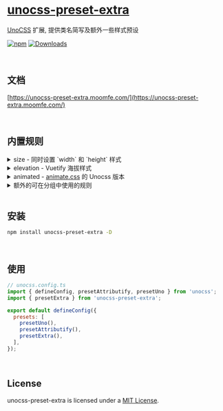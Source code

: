 # [unocss-preset-extra](https://unocss-preset-extra.moomfe.com/)

[UnoCSS](https://github.com/unocss/unocss) 扩展, 提供类名简写及额外一些样式预设

[![npm](https://img.shields.io/npm/v/unocss-preset-extra.svg)](https://www.npmjs.com/package/unocss-preset-extra)
[![Downloads](https://img.shields.io/npm/dm/unocss-preset-extra.svg)](https://www.npmjs.com/package/unocss-preset-extra)

<br>

## 文档

[https://unocss-preset-extra.moomfe.com/](https://unocss-preset-extra.moomfe.com/)

<br>

## 内置规则

<details>
  <summary>size - 同时设置 `width` 和 `height` 样式</summary>
  <br>

  ```html
  <div class="size-auto" />
  <div class="size-full" />
  <div class="min-size-1/2" />
  <div class="min-size-xs" />
  <div class="max-size-1" />
  <div class="max-size-[1px]" />
  ```

  这将生成以下 css 代码

  ```css
  .size-auto { width: auto; height: auto }
  .size-full { width: 100%; height: 100% }
  .min-size-1\/2 { min-width: 50%; min-height: 50% }
  .min-size-xs { min-width: 20rem; min-height: 20rem }
  .max-size-1 { max-width: 0.25rem; max-height: 0.25rem }
  .max-size-\[1px\] { max-width: 1px; max-height: 1px }
  ```

  <br>
</details>

<details>
  <summary>elevation - Vuetify 海拔样式</summary>
  <br>

>  1. 类名 `elevation` 可简写为 `el`
>  2. 可选的前缀 `shadow-`
>  3. 透明度支持 `(el|elevation)-(op|opacity)-(0~100)` 或 `shadow-(op|opacity)-(0~100)` 的方式

  ```html
  <!-- 正常使用 -->
  <div class="el-1" />
  <div class="elevation-2" />
  <div class="shadow-el-3" />
  <div class="shadow-elevation-4" />
  <!-- 透明度 -->
  <div class="el-5 el-op-50" />
  <div class="el-6 shadow-op-50" />
  ```

  在 [Attributify Mode](https://github.com/unocss/unocss/tree/main/packages/preset-attributify) 下使用

  ```html
  <div el="1 op-50" />
  <div elevation="1 op-50" />
  <div shadow-elevation="1 op-50" />
  ```

  <br>
</details>

<details>
  <summary>animated - <a href="https://animate.style" target="_blank">animate.css</a> 的 Unocss 版本</summary>
  <br>

  样式名称

  ```html
  <!-- 动画名称 ( 动画名称可在 https://animate.style 查阅, 使用时需转为 `kebabCase` 短横线隔开的格式 ) -->
  <div class="animated animated-bounce" />
  <div class="animated animated-fade-in" />
  <div class="animated animated-fade-out" />

  <!-- 动画运行次数 -->
  <div class="animated animated-bounce animated-infinite" /> <!-- 无限循环 -->
  <div class="animated animated-bounce animated-repeat-6" /> <!-- 循环 6 次 -->
  <div class="animated animated-bounce animated-repeat-666" /> <!-- 循环 666 次 -->

  <!-- 动画延迟 -->
  <div class="animated animated-bounce animated-delay-6" /> <!-- 延迟 6 毫秒 -->
  <div class="animated animated-bounce animated-delay-6s" /> <!-- 延迟 6 秒 -->
  <div class="animated animated-bounce animated-delay-6ms" /> <!-- 延迟 6 毫秒 -->

  <!-- 动画周期 -->
  <div class="animated animated-bounce animated-faster" /> <!-- 很快 -->
  <div class="animated animated-bounce animated-fast" /> <!-- 快 -->
  <div class="animated animated-bounce" /> <!-- 不设置, 默认 -->
  <div class="animated animated-bounce animated-slow" /> <!-- 慢 -->
  <div class="animated animated-bounce animated-slower" /> <!-- 很慢 -->
  <div class="animated animated-bounce animated-duration-6" /> <!-- 时长为 6 毫秒 -->
  <div class="animated animated-bounce animated-duration-6s" /> <!-- 时长为 6 秒 -->
  <div class="animated animated-bounce animated-duration-6ms" /> <!-- 时长为 6 毫秒 -->
  ```

  在 [Variant Group](https://github.com/unocss/unocss/tree/main/packages/transformer-variant-group) 或 [Attributify Mode](https://github.com/unocss/unocss/tree/main/packages/preset-attributify) 下使用

  ```html
  <!-- Variant Group -->
  <div class="animated-(~ bounce infinite)" />
  <div class="animated-(~ bounce faster delay-6s)" />

  <!-- Attributify Mode -->
  <div animated="~ bounce infinite" />
  <div animated="~ bounce faster delay-6s" />
  ```

  在 Vue 3 中使用

  ```html
  <Transition class="animated animated-faster" enter-active-class="animated-rotate-in" leave-active-class="animated-rotate-out" mode="out-in">
    ...
  </Transition>
  ```
</details>

<details>
  <summary>额外的可在分组中使用的规则</summary>
  <br>

  可在 [Variant Group](https://github.com/unocss/unocss/tree/main/packages/transformer-variant-group) 或 [Attributify Mode](https://github.com/unocss/unocss/tree/main/packages/preset-attributify) 下使用

  ```html
  <!-- (inline-)?(flex|grid)-justify-* -->
  <div class="flex-(~ justify-center)" />
  <div class="grid-(~ justify-center)" />
  <div class="inline-flex-(~ justify-center)" />
  <div class="inline-grid-(~ justify-center)" />

  <!-- (inline-)?(flex|grid)-order-* -->
  <div class="flex-(~ order-first)" />
  <div class="grid-(~ order-first)" />
  <div class="inline-flex-(~ order-first)" />
  <div class="inline-grid-(~ order-first)" />

  <!-- (inline-)?(flex|grid)-content-* -->
  <div class="flex-(~ content-center)" />
  <div class="grid-(~ content-center)" />
  <div class="inline-flex-(~ content-center)" />
  <div class="inline-grid-(~ content-center)" />

  <!-- (inline-)?(flex|grid)-items-* -->
  <div class="flex-(~ items-center)" />
  <div class="grid-(~ items-center)" />
  <div class="inline-flex-(~ items-center)" />
  <div class="inline-grid-(~ items-center)" />

  <!-- (inline-)?(flex|grid)-self-* -->
  <div class="flex-(~ self-center)" />
  <div class="grid-(~ self-center)" />
  <div class="inline-flex-(~ self-center)" />
  <div class="inline-grid-(~ self-center)" />

  <!-- (inline-)?(flex|grid)-place-content-* -->
  <div class="flex-(~ place-content-center)" />
  <div class="grid-(~ place-content-center)" />
  <div class="inline-flex-(~ place-content-center)" />
  <div class="inline-grid-(~ place-content-center)" />

  <!-- (inline-)?(flex|grid)-place-items-* -->
  <div class="flex-(~ place-items-center)" />
  <div class="grid-(~ place-items-center)" />
  <div class="inline-flex-(~ place-items-center)" />
  <div class="inline-grid-(~ place-items-center)" />

  <!-- (inline-)?(flex|grid)-place-self-* -->
  <div class="flex-(~ place-self-center)" />
  <div class="grid-(~ place-self-center)" />
  <div class="inline-flex-(~ place-self-center)" />
  <div class="inline-grid-(~ place-self-center)" />
  ```
</details>

<br>

## 安装

```bash
npm install unocss-preset-extra -D
```

<br>

## 使用

```js
// unocss.config.ts
import { defineConfig, presetAttributify, presetUno } from 'unocss';
import { presetExtra } from 'unocss-preset-extra';

export default defineConfig({
  presets: [
    presetUno(),
    presetAttributify(),
    presetExtra(),
  ],
});
```

<br>

## License

unocss-preset-extra is licensed under a [MIT License](./LICENSE).
